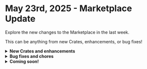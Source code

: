 # May 23rd, 2025 - Marketplace Update

Explore the new changes to the Marketplace in the last week.

This can be anything from new Crates, enhancements, or bug fixes!

<details>

<summary><strong>New Crates and enhancements</strong></summary>

* Install Acronis Backup Agent on Devices (Refactor)

</details>

<details>

<summary><strong>Bug fixes and chores</strong></summary>



* Microsoft: User Onboarding
  * Changed input variable to `CTX.custom_displayname` from `CTX.displayname_custom` which was hidden with no conditions to show up in the form causing no custom names to get passed down.
  * Removed field displayname\_custom in MS:Onboarding Form.
  * Updated options Gen so it doesn't fail out if Microsoft doesn't return any data.
  * Modified initial description input field jinja for `create_psa_service_ticket` action.
  * Changed input variables to match form: user\_title → job\_title, `create_company_contact` → `create_contact_in_psa`.
  * Added missing form store password variable to the store in ticket input.
  * Updated variable for `store_in_ticket` so it isn't always true.
  * Removed true,true for the store\_in\_ticket variable; now defaults to true.
* Find Inactive Computers in RMM
  * Added new input variable `time_from_lastcontact` to allow configurable threshold instead of hardcoded value.
  * Added time\_from\_last\_contact variable configuration.
* Configure Organizational Variables
  * Added psa\_offboarding\_ticket\_type and psa\_offboarding\_ticket\_subtype to form.
  * Added transitions/actions for new offboarding ticket type/subtype.
  * Added CTX.psa\_offboarding\_ticket\_type and CTX.psa\_offboarding\_ticket\_subtype as transition conditions for each PSA.
* Document M365 Environment
  * Added check for SMTP address instead of relying solely on UPN.
* Exchange CIS Audit
  * Set title variable as required input.
  * Set default value of title to "Attachment".
  * Set title input of workflows\_upload\_file\_to\_ticket task to "EXO Cis Audit Report".
* Add Devices to Autopilot via Form
  * Modified hardware\_hash regex to accept / as valid input.
* Alert on Login from Non-Native Country
  * Added inputs to psa\_create\_ticket input fields.
  * Added `psa_board_override` variable configuration and updated board field Jinja.
* CWM: Technician Toolbox via Pod
  * Added override capability via org var for Onboarding, Groups, Offboarding, Shared Mailbox, and Manage MFA.
* Sync NinjaRMM Device Counts to Gradient Synthesize
  * Removed tag for Immybot.
  * Added tag for NinjaOne.
* Halo Ticket Create
  * Set skip validation field on create ticket task to True.
* Agent Smith: Service Provisioning \[Install Second]
  * Replaced incorrectly cloned copies of several workflows with ones from proper organization.

</details>

<details>

<summary><strong>Coming soon!</strong></summary>

* Patch deployer
* Technician Toolbox refactor

</details>

